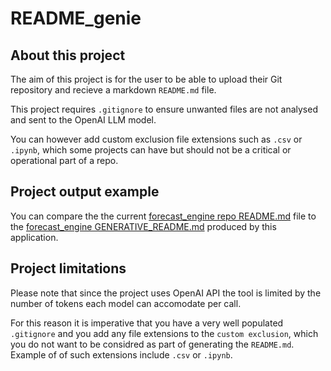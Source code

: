 # README_genie

## About this project
The aim of this project is for the user to be able to upload their Git repository and recieve a markdown `README.md` file.

This project requires `.gitignore` to ensure unwanted files are not analysed and sent to the OpenAI LLM model. 

You can however add custom exclusion file extensions such as `.csv` or `.ipynb`, which some projects can have but should not be a critical or operational part of a repo.

## Project output example
You can compare the the current [forecast_engine repo README.md](https://github.com/browshanravan/forecast_engine/blob/main/README.md) file to the [forecast_engine GENERATIVE_README.md](https://github.com/browshanravan/README_genie/blob/main/GENERATIVE_README.md) produced by this application.

## Project limitations
Please note that since the project uses OpenAI API the tool is limited by the number of tokens each model can accomodate per call. 

For this reason it is imperative that you have a very well populated `.gitignore` and you add any file extensions to the `custom exclusion`, which you do not want to be considred as part of generating the `README.md`. Example of of such extensions include `.csv` or `.ipynb`.